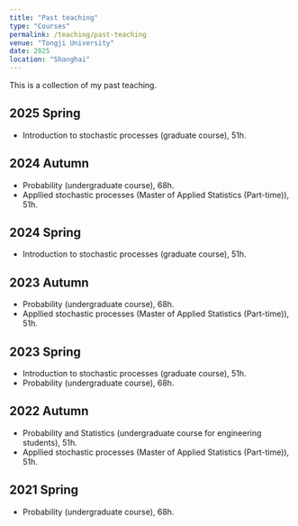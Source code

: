 ```yaml
---
title: "Past teaching"
type: "Courses"
permalink: /teaching/past-teaching
venue: "Tongji University"
date: 2025
location: "Shanghai"
---
```


This is a collection of my past teaching. 

2025 Spring
-------
* Introduction to stochastic processes (graduate course), 51h. 


2024 Autumn
--------
* Probability (undergraduate course), 68h. 
* Appllied stochastic processes (Master of Applied Statistics (Part-time)), 51h. 

2024 Spring
-------
* Introduction to stochastic processes (graduate course), 51h.

2023 Autumn
--------
* Probability (undergraduate course), 68h. 
* Appllied stochastic processes (Master of Applied Statistics (Part-time)), 51h.

2023 Spring
-------
* Introduction to stochastic processes (graduate course), 51h.
* Probability (undergraduate course), 68h. 


2022 Autumn
-------
* Probability and Statistics (undergraduate course for engineering students), 51h.
* Appllied stochastic processes (Master of Applied Statistics (Part-time)), 51h.

2021 Spring
-------
* Probability (undergraduate course), 68h. 
